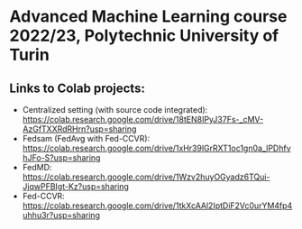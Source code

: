 # Advanced Machine Learning course 2022/23, Polytechnic University of Turin

## Links to Colab projects:
- Centralized setting (with source code integrated): https://colab.research.google.com/drive/18tEN8IPyJ37Fs-_cMV-AzGfTXXRdRHrn?usp=sharing
- Fedsam (FedAvg with Fed-CCVR): https://colab.research.google.com/drive/1xHr39lGrRXT1oc1gn0a_lPDhfvhJFo-S?usp=sharing
- FedMD: https://colab.research.google.com/drive/1Wzv2huyOGyadz6TQui-JjqwPFBIgt-Kz?usp=sharing
- Fed-CCVR: https://colab.research.google.com/drive/1tkXcAAl2IptDiF2Vc0urYM4fp4uhhu3r?usp=sharing
